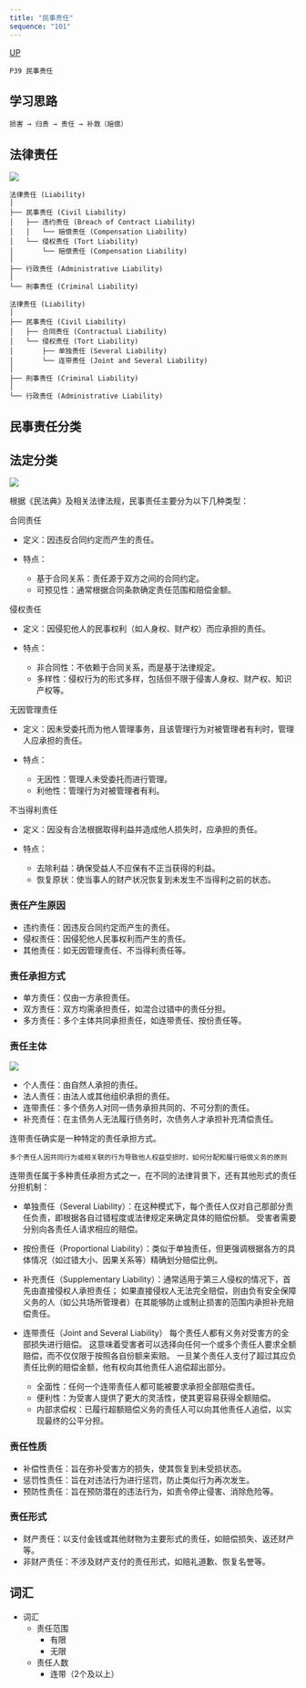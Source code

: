 ```yaml
---
title: "民事责任"
sequence: "101"
---
```


[UP](/law/civil-law-index.html)

```text
P39 民事责任
```

## 学习思路

```text
损害 → 归责 → 责任 → 补救（赔偿）
```

## 法律责任

![](/assets/images/law/civil/法律责任.svg)

```text
法律责任 (Liability)
│
├── 民事责任 (Civil Liability)
│   ├── 违约责任 (Breach of Contract Liability)
│   │   └── 赔偿责任 (Compensation Liability)
│   └── 侵权责任 (Tort Liability)
│       └── 赔偿责任 (Compensation Liability)
│
├── 行政责任 (Administrative Liability)
│
└── 刑事责任 (Criminal Liability)
```

```text
法律责任 (Liability)
│
├── 民事责任 (Civil Liability)
│   ├── 合同责任 (Contractual Liability)
│   └── 侵权责任 (Tort Liability)
│       ├── 单独责任 (Several Liability)
│       └── 连带责任 (Joint and Several Liability)
│
├── 刑事责任 (Criminal Liability)
│
└── 行政责任 (Administrative Liability)
```

## 民事责任分类

## 法定分类

![](/assets/images/law/civil/民事责任-分类-法定分类.svg)

根据《民法典》及相关法律法规，民事责任主要分为以下几种类型：

合同责任

- 定义：因违反合同约定而产生的责任。

- 特点：
    - 基于合同关系：责任源于双方之间的合同约定。
    - 可预见性：通常根据合同条款确定责任范围和赔偿金额。

侵权责任

- 定义：因侵犯他人的民事权利（如人身权、财产权）而应承担的责任。

- 特点：
    - 非合同性：不依赖于合同关系，而是基于法律规定。
    - 多样性：侵权行为的形式多样，包括但不限于侵害人身权、财产权、知识产权等。

无因管理责任

- 定义：因未受委托而为他人管理事务，且该管理行为对被管理者有利时，管理人应承担的责任。

- 特点：
    - 无因性：管理人未受委托而进行管理。
    - 利他性：管理行为对被管理者有利。

不当得利责任

- 定义：因没有合法根据取得利益并造成他人损失时，应承担的责任。

- 特点：
    - 去除利益：确保受益人不应保有不正当获得的利益。
    - 恢复原状：使当事人的财产状况恢复到未发生不当得利之前的状态。

### 责任产生原因

- 违约责任：因违反合同约定而产生的责任。
- 侵权责任：因侵犯他人民事权利而产生的责任。
- 其他责任：如无因管理责任、不当得利责任等。

### 责任承担方式

- 单方责任：仅由一方承担责任。
- 双方责任：双方均需承担责任，如混合过错中的责任分担。
- 多方责任：多个主体共同承担责任，如连带责任、按份责任等。

### 责任主体

![](/assets/images/law/civil/民事责任-分类-责任主体.svg)

- 个人责任：由自然人承担的责任。
- 法人责任：由法人或其他组织承担的责任。
- 连带责任：多个债务人对同一债务承担共同的、不可分割的责任。
- 补充责任：在主债务人无法履行债务时，次债务人才承担补充清偿责任。

连带责任确实是一种特定的责任承担方式。

```text
多个责任人因共同行为或相关联的行为导致他人权益受损时，如何分配和履行赔偿义务的原则
```

连带责任属于多种责任承担方式之一，在不同的法律背景下，还有其他形式的责任分担机制：

- 单独责任（Several Liability）：在这种模式下，每个责任人仅对自己那部分责任负责，即根据各自过错程度或法律规定来确定具体的赔偿份额。
  受害者需要分别向各责任人请求相应的赔偿。

- 按份责任（Proportional Liability）：类似于单独责任，但更强调根据各方的具体情况（如过错大小、因果关系等）精确划分赔偿比例。

- 补充责任（Supplementary Liability）：通常适用于第三人侵权的情况下，首先由直接侵权人承担责任；
   如果直接侵权人无法完全赔偿，则由负有安全保障义务的人（如公共场所管理者）在其能够防止或制止损害的范围内承担补充赔偿责任。



- 连带责任（Joint and Several Liability） 每个责任人都有义务对受害方的全部损失进行赔偿。
  这意味着受害者可以选择向任何一个或多个责任人要求全额赔偿，而不仅仅限于按照各自份额来索赔。
  一旦某个责任人支付了超过其应负责任比例的赔偿金额，他有权向其他责任人追偿超出部分。

    - 全面性：任何一个连带责任人都可能被要求承担全部赔偿责任。
    - 便利性：为受害人提供了更大的灵活性，使其更容易获得全额赔偿。
    - 内部求偿权：已履行超额赔偿义务的责任人可以向其他责任人追偿，以实现最终的公平分担。

### 责任性质

- 补偿性责任：旨在弥补受害方的损失，使其恢复到未受损状态。
- 惩罚性责任：旨在对违法行为进行惩罚，防止类似行为再次发生。
- 预防性责任：旨在预防潜在的违法行为，如责令停止侵害、消除危险等。

### 责任形式

- 财产责任：以支付金钱或其他财物为主要形式的责任，如赔偿损失、返还财产等。
- 非财产责任：不涉及财产支付的责任形式，如赔礼道歉、恢复名誉等。


## 词汇

- 词汇
    - 责任范围
        - 有限
        - 无限
    - 责任人数
        - 连带（2个及以上）

